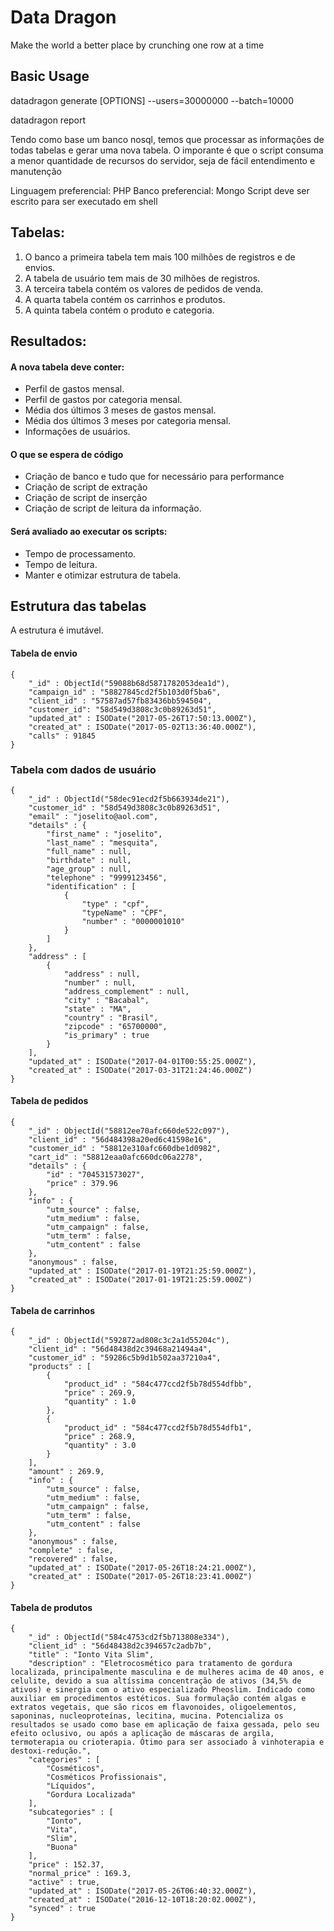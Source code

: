 # Data Dragon

Make the world a better place by crunching one row at a time

## Basic Usage

datadragon generate [OPTIONS]
--users=30000000
--batch=10000

datadragon report





Tendo como base um banco nosql, temos que processar as informações de todas tabelas e gerar uma nova tabela.
O imporante é que o script consuma a menor quantidade de recursos do servidor, seja de fácil entendimento e manutenção

Linguagem preferencial: PHP 
Banco preferencial: Mongo
Script deve ser escrito para ser executado em shell

## Tabelas:
1) O banco a primeira tabela tem mais 100 milhões de registros e de envios.
2) A tabela de usuário tem mais de 30 milhões de registros.
3) A terceira tabela contém os valores de pedidos de venda.
4) A quarta tabela contém os carrinhos e produtos.
5) A quinta tabela contém o produto e categoria.

## Resultados:

#### A nova tabela deve conter:
* Perfil de gastos mensal.
* Perfil de gastos por categoria mensal.
* Média dos últimos 3 meses de gastos mensal.
* Média dos últimos 3 meses por categoria mensal.
* Informações de usuários.

#### O que se espera de código
* Criação de banco e tudo que for necessário para performance
* Criação de script de extração
* Criação de script de inserção
* Criação de script de leitura da informação.

#### Será avaliado ao executar os scripts:
* Tempo de processamento.
* Tempo de leitura.
* Manter e otimizar estrutura de tabela.


## Estrutura das tabelas 
A estrutura é imutável.

#### Tabela de envio
```
{
    "_id" : ObjectId("59088b68d5871782053dea1d"),
    "campaign_id" : "58827845cd2f5b103d0f5ba6",
    "client_id" : "57587ad57fb83436bb594504",
    "customer_id": "58d549d3808c3c0b89263d51",
    "updated_at" : ISODate("2017-05-26T17:50:13.000Z"),
    "created_at" : ISODate("2017-05-02T13:36:40.000Z"),
    "calls" : 91845
}
```

### Tabela com dados de usuário
```
{
    "_id" : ObjectId("58dec91ecd2f5b663934de21"),
    "customer_id" : "58d549d3808c3c0b89263d51",
    "email" : "joselito@aol.com",
    "details" : {
        "first_name" : "joselito",
        "last_name" : "mesquita",
        "full_name" : null,
        "birthdate" : null,
        "age_group" : null,
        "telephone" : "9999123456",
        "identification" : [ 
            {
                "type" : "cpf",
                "typeName" : "CPF",
                "number" : "0000001010"
            }
        ]
    },
    "address" : [ 
        {
            "address" : null,
            "number" : null,
            "address_complement" : null,
            "city" : "Bacabal",
            "state" : "MA",
            "country" : "Brasil",
            "zipcode" : "65700000",
            "is_primary" : true
        }
    ],
    "updated_at" : ISODate("2017-04-01T00:55:25.000Z"),
    "created_at" : ISODate("2017-03-31T21:24:46.000Z")
}
```

#### Tabela de pedidos
```
{
    "_id" : ObjectId("58812ee70afc660de522c097"),
    "client_id" : "56d484398a20ed6c41598e16",
    "customer_id" : "58812e310afc660dbe1d0982",
    "cart_id" : "58812eaa0afc660dc06a2278",
    "details" : {
        "id" : "704531573027",
        "price" : 379.96
    },
    "info" : {
        "utm_source" : false,
        "utm_medium" : false,
        "utm_campaign" : false,
        "utm_term" : false,
        "utm_content" : false
    },
    "anonymous" : false,
    "updated_at" : ISODate("2017-01-19T21:25:59.000Z"),
    "created_at" : ISODate("2017-01-19T21:25:59.000Z")
}
```
#### Tabela de carrinhos

``` 
{
    "_id" : ObjectId("592872ad808c3c2a1d55204c"),
    "client_id" : "56d48438d2c39468a21494a4",
    "customer_id" : "59286c5b9d1b502aa37210a4",
    "products" : [ 
        {
            "product_id" : "584c477ccd2f5b78d554dfbb",
            "price" : 269.9,
            "quantity" : 1.0
        },
        {
            "product_id" : "584c477ccd2f5b78d554dfb1",
            "price" : 268.9,
            "quantity" : 3.0
        }
    ],
    "amount" : 269.9,
    "info" : {
        "utm_source" : false,
        "utm_medium" : false,
        "utm_campaign" : false,
        "utm_term" : false,
        "utm_content" : false
    },
    "anonymous" : false,
    "complete" : false,
    "recovered" : false,
    "updated_at" : ISODate("2017-05-26T18:24:21.000Z"),
    "created_at" : ISODate("2017-05-26T18:23:41.000Z")
}
```
#### Tabela de produtos
```
{
    "_id" : ObjectId("584c4753cd2f5b713808e334"),
    "client_id" : "56d48438d2c394657c2adb7b",
    "title" : "Ionto Vita Slim",
    "description" : "Eletrocosmético para tratamento de gordura localizada, principalmente masculina e de mulheres acima de 40 anos, e celulite, devido a sua altíssima concentração de ativos (34,5% de ativos) e sinergia com o ativo especializado Pheoslim. Indicado como auxiliar em procedimentos estéticos. Sua formulação contém algas e extratos vegetais, que são ricos em flavonoides, oligoelementos, saponinas, nucleoproteínas, lecitina, mucina. Potencializa os resultados se usado como base em aplicação de faixa gessada, pelo seu efeito oclusivo, ou após a aplicação de máscaras de argila, termoterapia ou crioterapia. Ótimo para ser associado à vinhoterapia e destoxi-redução.",
    "categories" : [ 
        "Cosméticos", 
        "Cosméticos Profissionais", 
        "Líquidos", 
        "Gordura Localizada"
    ],
    "subcategories" : [ 
        "Ionto", 
        "Vita", 
        "Slim", 
        "Buona"
    ],
    "price" : 152.37,
    "normal_price" : 169.3,
    "active" : true,
    "updated_at" : ISODate("2017-05-26T06:40:32.000Z"),
    "created_at" : ISODate("2016-12-10T18:20:02.000Z"),
    "synced" : true
}
```

